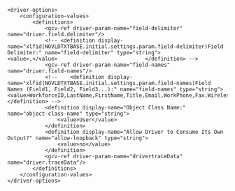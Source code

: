	<driver-options>
		<configuration-values>
			<definitions>
				<gcv-ref driver-param-name="field-delimiter" name="driver.field.delimiter"/>
				<!-- <definition display-name="xlfid(NOVLDTXTBASE.initial.settings.param.field-delimiter)Field Delimiter:" name="field-delimiter" type="string">								<value>,</value>							</definition> -->
				<gcv-ref driver-param-name="field-names" name="driver.field-names"/>
				<!--	<definition display-name="xlfid(NOVLDTXTBASE.initial.settings.param.field-names)Field Names (Field1, Field2, Field3...):" name="field-names" type="string">								<value>WorkforceID,LastName,FirstName,Title,Email,WorkPhone,Fax,WirelessPhone,Description</value>							</definition> -->
				<definition display-name="Object Class Name:" name="object-class-name" type="string">
					<value>User</value>
				</definition>
				<definition display-name="Allow Driver to Consume Its Own Output?" name="allow-loopback" type="string">
					<value>no</value>
				</definition>
				<gcv-ref driver-param-name="drivertraceData" name="driver.traceData"/>
			</definitions>
		</configuration-values>
	</driver-options>